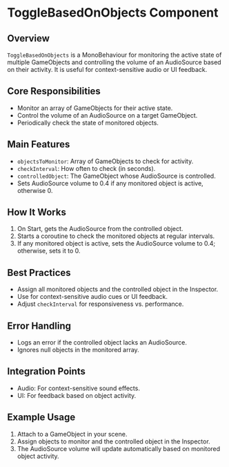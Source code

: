 # ToggleBasedOnObjects Component

## Overview
`ToggleBasedOnObjects` is a MonoBehaviour for monitoring the active state of multiple GameObjects and controlling the volume of an AudioSource based on their activity. It is useful for context-sensitive audio or UI feedback.

## Core Responsibilities
- Monitor an array of GameObjects for their active state.
- Control the volume of an AudioSource on a target GameObject.
- Periodically check the state of monitored objects.

## Main Features
- `objectsToMonitor`: Array of GameObjects to check for activity.
- `checkInterval`: How often to check (in seconds).
- `controlledObject`: The GameObject whose AudioSource is controlled.
- Sets AudioSource volume to 0.4 if any monitored object is active, otherwise 0.

## How It Works
1. On Start, gets the AudioSource from the controlled object.
2. Starts a coroutine to check the monitored objects at regular intervals.
3. If any monitored object is active, sets the AudioSource volume to 0.4; otherwise, sets it to 0.

## Best Practices
- Assign all monitored objects and the controlled object in the Inspector.
- Use for context-sensitive audio cues or UI feedback.
- Adjust `checkInterval` for responsiveness vs. performance.

## Error Handling
- Logs an error if the controlled object lacks an AudioSource.
- Ignores null objects in the monitored array.

## Integration Points
- Audio: For context-sensitive sound effects.
- UI: For feedback based on object activity.

## Example Usage
1. Attach to a GameObject in your scene.
2. Assign objects to monitor and the controlled object in the Inspector.
3. The AudioSource volume will update automatically based on monitored object activity. 